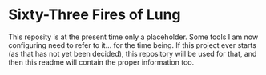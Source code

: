 # Sixty-Three Fires of Lung


This reposity is at the present time only a placeholder.
Some tools I am now configuring need to refer to it... for the time being.
If this project ever starts (as that has not yet been decided), this repository will be used for that, and then this readme will contain the proper information too.
